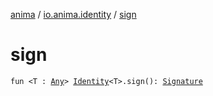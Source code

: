 [anima](../index.md) / [io.anima.identity](index.md) / [sign](./sign.md)

# sign

`fun <T : `[`Any`](https://kotlinlang.org/api/latest/jvm/stdlib/kotlin/-any/index.html)`> `[`Identity`](-identity/index.md)`<T>.sign(): `[`Signature`](-signature/index.md)